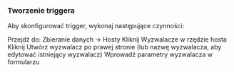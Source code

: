 ### Tworzenie triggera

Aby skonfigurować trigger, wykonaj następujące czynności:

Przejdź do: Zbieranie danych → Hosty
Kliknij Wyzwalacze w rzędzie hosta
Kliknij Utwórz wyzwalacz po prawej stronie (lub nazwę wyzwalacza, aby edytować istniejący wyzwalacz)
Wprowadź parametry wyzwalacza w formularzu